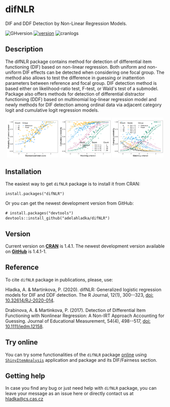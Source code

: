 # difNLR
DIF and DDF Detection by Non-Linear Regression Models.

![GHversion](https://img.shields.io/github/release/adelahladka/difNLR.svg)
[![version](https://www.r-pkg.org/badges/version/difNLR)](https://CRAN.R-project.org/package=difNLR)
![cranlogs](https://cranlogs.r-pkg.org/badges/difNLR)

## Description
The difNLR package contains method for detection of differential item
functioning (DIF) based on non-linear regression. Both uniform and non-uniform
DIF effects can be detected when considering one focal group. The method also
allows to test the difference in guessing or inattention parameters between
reference and focal group. DIF detection method is based either on
likelihood-ratio test, F-test, or Wald's test of a submodel. Package also offers
methods for detection of differential distractor functioning (DDF) based on
multinomial log-linear regression model and newly methods for DIF detection
among ordinal data via adjacent category logit and cumulative logit regression
models.

<p align="center">
  <img src="inst/DIF_NLR.png" width=32%/> 
  <img src="inst/DDF_CLRM_cumulative.png" width=32%/> 
  <img src="inst/DDF_CLRM_category.png" width=32%/> 
</p>


## Installation
The easiest way to get `difNLR` package is to install it from CRAN:
```
install.packages("difNLR")
```
Or you can get the newest development version from GitHub:
```
# install.packages("devtools")
devtools::install_github("adelahladka/difNLR")
```
## Version
Current version on [**CRAN**](https://CRAN.R-project.org/package=difNLR) is
1.4.1. The newest development version available on
[**GitHub**](https://github.com/adelahladka/difNLR) is 1.4.1-1.

## Reference
To cite `difNLR` package in publications, please, use:

  Hladka, A. & Martinkova, P. (2020). difNLR: Generalized logistic regression models for DIF and DDF detection. 
  The R Journal, 12(1), 300--323, [doi: 10.32614/RJ-2020-014](https://doi.org/10.32614/RJ-2020-014).

  Drabinova, A. & Martinkova, P. (2017). Detection of Differential Item Functioning with
  Nonlinear Regression: A Non-IRT Approach Accounting for Guessing. Journal of
  Educational Measurement, 54(4), 498--517, [doi: 10.1111/jedm.12158](https://doi.org/10.1111/jedm.12158).
  
## Try online
You can try some functionalities of the `difNLR` package
[online](https://shiny.cs.cas.cz/ShinyItemAnalysis/) using
[`ShinyItemAnalysis`](https://github.com/patriciamar/ShinyItemAnalysis)
application and package and its DIF/Fairness section.
  
## Getting help
In case you find any bug or just need help with `difNLR` package, you can leave
your message as an issue here or directly contact us at hladka@cs.cas.cz
